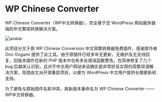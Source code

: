 # WP Chinese Converter
WP Chinese Converter（WP中文转换器），完全基于您 WordPress 网站服务器端的中文繁简转换解决方案。

![avatar](https://img.feibisi.com/2021/03/wp-chinese-converter-banner-1544x500-1.png)


此项目分叉于原 WP Chinese Conversion 中文简繁转换器免费插件，感谢原作者 Ono Oogami 提供了此工具。由于原插件已经多年无更新，无维护及无支持回复，旧版本插件在新的 PHP 版本中也有多处错误函数警告。在简单修复了几个 bug 后越发认识到，这对于中文用户网站来说确实是非常好且实用的简繁双语解决方案，现借由文派开源重启项目，以便为 WordPress 中文用户提供长期更新和支持。

为了避免与原始插件名称冲突，故新版本重命名为 WP Chinese Converter ——WP中文转换器。

